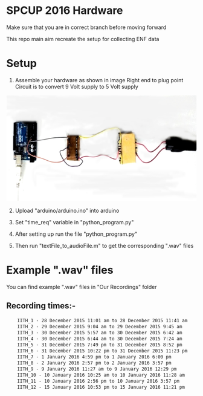# SPCUP 2016 Hardware
Make sure that you are in correct branch before moving forward

This repo main aim recreate the setup for collecting ENF data
# Setup
1) Assemble your hardware as shown in image 
       Right end to plug point
       Circuit is to convert 9 Volt supply to 5 Volt supply
       
![Hardware Image](image.png)

2) Upload "arduino/arduino.ino" into arduino

3) Set "time_req" variable in "python_program.py"

4) After setting up run the file "python_program.py"

5) Then run "textFile_to_audioFile.m" to get the corresponding ".wav" files

# Example ".wav" files
You can find example ".wav" files in "Our Recordings" folder
  ## Recording times:-
		IITH_1 - 28 December 2015 11:01 am to 28 December 2015 11:41 am
		IITH_2 - 29 December 2015 9:04 am to 29 December 2015 9:45 am
		IITH_3 - 30 December 2015 5:57 am to 30 December 2015 6:42 am
		IITH_4 - 30 December 2015 6:44 am to 30 December 2015 7:24 am
		IITH_5 - 31 December 2015 7:49 pm to 31 December 2015 8:52 pm
		IITH_6 - 31 December 2015 10:22 pm to 31 December 2015 11:23 pm
		IITH_7 - 1 January 2016 4:59 pm to 1 January 2016 6:00 pm
		IITH_8 - 2 January 2016 2:57 pm to 2 January 2016 3:57 pm
		IITH_9 - 9 January 2016 11:27 am to 9 January 2016 12:29 pm
		IITH_10 - 10 January 2016 10:25 am to 10 January 2016 11:28 am
		IITH_11 - 10 January 2016 2:56 pm to 10 January 2016 3:57 pm
		IITH_12 - 15 January 2016 10:53 pm to 15 January 2016 11:21 pm

